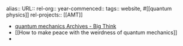 alias::
URL::
rel-org::
year-commenced::
tags:: website, #[[quantum physics]] 
rel-projects:: [[AMT]]



- [quantum mechanics Archives - Big Think](https://bigthink.com/tag/quantum-mechanics/)
- [[How to make peace with the weirdness of quantum mechanics]]
-